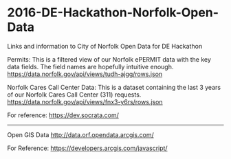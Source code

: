# 2016-DE-Hackathon-Norfolk-Open-Data
Links and information to City of Norfolk Open Data for DE Hackathon

Permits:  This is a filtered view of our Norfolk ePERMIT data with the key data fields.  The field names are hopefully intuitive enough.  
https://data.norfolk.gov/api/views/tudh-ajgg/rows.json

Norfolk Cares Call Center Data:  This is a dataset containing the last 3 years of our Norfolk Cares Call Center (311) requests.
https://data.norfolk.gov/api/views/fnx3-y6rs/rows.json

For reference:
https://dev.socrata.com/

------------------------------------------------------------------------------------------------------------------------------------------
Open GIS Data
http://data.orf.opendata.arcgis.com/

For Reference: 
https://developers.arcgis.com/javascript/

